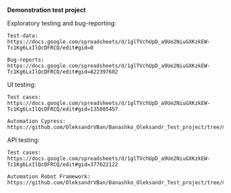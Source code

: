 **Demonstration test project**

  Exploratory testing and bug-reporting:
  
    Test-data: 
    https://docs.google.com/spreadsheets/d/1glTVchUpD_a9Ue2NiuGXKzkEW-Tc1Kg6LxIlQcDFRCQ/edit#gid=0
    
    Bug-reports: 
    https://docs.google.com/spreadsheets/d/1glTVchUpD_a9Ue2NiuGXKzkEW-Tc1Kg6LxIlQcDFRCQ/edit#gid=822397682

  UI testing:
  
    Test cases: 
    https://docs.google.com/spreadsheets/d/1glTVchUpD_a9Ue2NiuGXKzkEW-Tc1Kg6LxIlQcDFRCQ/edit#gid=135805457
    
    Automation Cypress:
    https://github.com/OleksandrVBan/Banashko_Oleksandr_Test_project/tree/main/Cypress

  API testing:
  
    Test cases: 
    https://docs.google.com/spreadsheets/d/1glTVchUpD_a9Ue2NiuGXKzkEW-Tc1Kg6LxIlQcDFRCQ/edit#gid=377622122
    
    Automation Robot Framework:
    https://github.com/OleksandrVBan/Banashko_Oleksandr_Test_project/tree/main/Robot%20Framework
